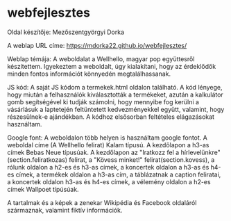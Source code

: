 # webfejlesztes
Oldal készítője: Mezőszentgyörgyi Dorka

A weblap URL címe: https://mdorka22.github.io/webfejlesztes/

Weblap témája: A weboldalat a Wellhello, magyar pop együttesről készítettem. Igyekeztem a weboldalt, úgy kialakítani, hogy az érdeklődők minden fontos információt könnyedén megtalálhassanak.  

JS kód: A saját JS kódom a termekek.html oldalon található. A kód lényege, hogy miután a felhasználók kiválasztották a termékeket, azután a kalkulátor gomb segítségével ki tudják számolni, hogy mennyibe fog kerülni a vásárlásuk a laptetején feltüntetett kedvezményekkel együtt, valamint, hogy részesülnek-e ajándékban. A kódhoz elsősorban feltételes elágazásokat használtam.

Google font: A weboldalon több helyen is használtam google fontot. A weboldal címe (A Wellhello felirat) Kalam típusú. A kezdőlapon a h3-as címek Bebas Neue típusúak. A kezdőlapon az "Iratkozz fel a hírlevelünkre" (section.feliratkozas) felirat, a "Kövess minket!" felirat(section.kovess), a rólunk oldalon a h2-es és h3-as címek, a koncertek oldalon a h3-as és h4-es címek, a termékek oldalon a h3-as cím, a táblázatnak a caption feliratai, a koncertek oldalon h3-as és h4-es címek, a vélemény oldalon a h2-es címek Wallpoet típúsúak.

A tartalmak és a képek a zenekar Wikipédia és Facebook oldaláról származnak, valamint fiktív információk.



